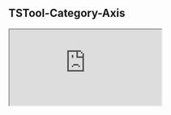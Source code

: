 ## TSTool-Category-Axis

<iframe src="https://masforce.github.io/test-cdss-git-training-repo/TSTool-Category-Axis/">
  <p>Your browser does not support iframes.</p>
</iframe>

